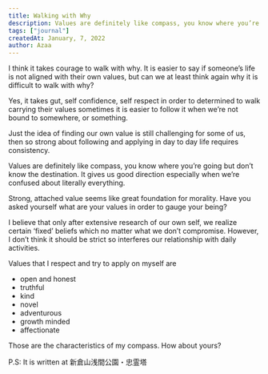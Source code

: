 ```yaml
---
title: Walking with Why
description: Values are definitely like compass, you know where you’re going but don’t know the destination. It gives us good direction especially when we’re confused about literally everything. 
tags: ["journal"]
createdAt: January, 7, 2022
author: Azaa
---
```


I think it takes courage to walk with why. It is easier to say if someone’s life is not aligned with their own values, but can we at least think again why it is difficult to walk with why?

Yes, it takes gut, self confidence, self respect in order to determined to walk carrying their values sometimes it is easier to follow it when we’re not bound to somewhere, or something.

Just the idea of finding our own value is still challenging for some of us, then so strong about following and applying in day to day life requires consistency.

Values are definitely like compass, you know where you’re going but don’t know the destination. It gives us good direction especially when we’re confused about literally everything. 

Strong, attached value seems like great foundation for morality. Have you asked yourself what are your values in order to gauge your being? 

I believe that only after extensive research of our own self, we realize certain ‘fixed’ beliefs which no matter what we don’t compromise. However, I don’t think it should be strict so interferes our relationship with daily activities.  

Values that I respect and try to apply on myself are

- open and honest
- truthful
- kind
- novel
- adventurous
- growth minded
- affectionate

Those are the characteristics of my compass.  How about yours?

P.S: It is written at 新倉山浅間公園・忠霊塔 